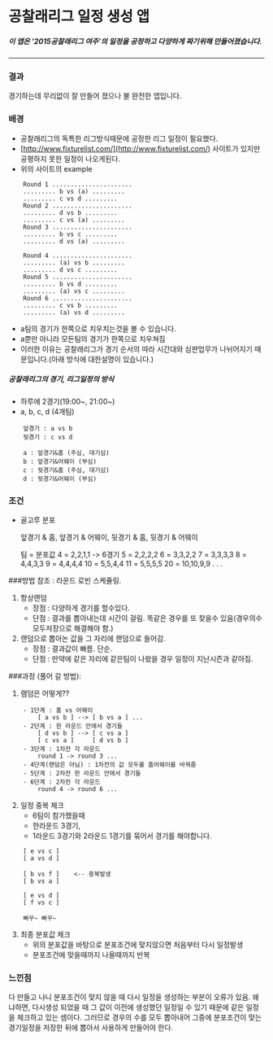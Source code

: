 
# 공찰래리그 일정 생성 앱

##### 이 앱은 ’2015공찰래리그 여주’의 일정을 공정하고 다양하게 짜기위해 만들어졌습니다.

***

### 결과
경기하는데 무리없이 잘 만들어 졌으나 불 완전한 앱입니다.

### 배경
- 공찰래리그의 독특한 리그방식때문에 공정한 리그 일정이 필요했다.
- [http://www.fixturelist.com/](http://www.fixturelist.com/) 사이트가 있지만 공평하지 못한 일정이 나오게된다.
- 위의 사이트의 example

```
	Round 1 ......................
	......... b vs (a) .........
	......... c vs d .........
	Round 2 ......................
	......... d vs b .........
	......... c vs (a) .........
	Round 3 ......................
	......... b vs c .........
	......... d vs (a) .........

	Round 4 ......................
	......... (a) vs b .........
	......... d vs c .........
	Round 5 ......................
	......... b vs d .........
	......... (a) vs c .........
	Round 6 ......................
	......... c vs b .........
	......... (a) vs d .........
```

- a팀의 경기가 한쪽으로 치우치는것을 볼 수 있습니다.
- a뿐만 아니라 모든팀의 경기가 한쪽으로 치우쳐짐
- 이러한 이유는 공찰래리그가 경기 순서의 따라 시간대와 심판업무가 나뉘어지기 때문입니다.(아래 방식에 대한설명이 있습니다.)

##### 공찰래리그의 경기, 리그일정의 방식
- 하루에 2경기(19:00~, 21:00~)
- a, b, c, d (4개팀)

```
	앞경기 : a vs b
	뒷경기 : c vs d

	a : 앞경기&홈 (주심, 대기심)
	b : 앞경기&어웨이 (부심)
	c : 뒷경기&홈 (주심, 대기심)
	d : 뒷경기&어웨이 (부심)
```

### 조건
- 골고루 분포

	앞경기 & 홈, 앞경기 & 어웨이, 뒷경기 & 홈, 뒷경기 & 어웨이

	팀 = 분포값
	4 = 2,2,1,1 -> 6경기
	5 = 2,2,2,2
	6 = 3,3,2,2
	7 = 3,3,3,3
	8 = 4,4,3,3
	9 = 4,4,4,4
	10 = 5,5,4,4
	11 = 5,5,5,5
	20 = 10,10,9,9
	.
	.
	.

###방법
참조 : 라운드 로빈 스케쥴링.
1. 항상랜덤
	- 장점 : 다양하게 경기를 할수있다.
	- 단점 : 결과를 뽑아내는데 시간이 걸림. 똑같은 경우를 또 찾을수 있음(경우의수 모두저장으로 해결해야 함.)
2. 랜덤으로 뽑아논 값을 그 자리에 랜덤으로 들어감.
	- 장점 : 결과값이 빠름. 단순.
	- 단점 : 만약에 같은 자리에 같은팀이 나왔을 경우 일정이 지난시즌과 같아짐.

###과정 (풀어 갈 방법):
1. 램덤은 어떻게??
```
	- 1단계 : 홈 vs 어웨이
		[ a vs b ] --> [ b vs a ] ...
	- 2단계 : 한 라운드 안에서 경기들
		[ d vs b ] --> [ c vs a ]
		[ c vs a ] 	   [ d vs b ]
	- 3단계 : 1차전 각 라운드
		round 1 -> round 3 ...
	- 4단계(랜덤은 아님) : 1차전의 값 모두를 홈어웨이를 바꿔줌
	- 5단계 : 2차전 한 라운드 안에서 경기들
	- 6단계 : 2차전 각 라운드
		round 4 -> round 6 ...
```

2. 일정 중복 체크
	- 6팀이 참가했을때
	- 한라운드 3경기,
	- 1라운드 3경기와 2라운드 1경기를 묶어서 경기를 해야합니다.

```
	[ e vs c ]
	[ a vs d ]

	[ b vs f ]    <-- 중복발생
	[ b vs a ]

	[ e vs d ]
	[ f vs c ]

	빠꾸~ 빠꾸~
```

3. 최종 분포값 체크
	- 위의 분포값을 바탕으로 분포조건에 맞지않으면 처음부터 다시 일정발생
	- 분포조건에 맞을때까지 나올때까지 반복

### 느낀점
다 만들고 나니 분포조건이 맞지 않을 때 다시 일정을 생성하는 부분이 오류가 있음. 왜냐하면, 다시생성 되었을 때 그 값이 이전에 생성했던 일정일 수 있기 때문에 같은 일정을 체크하고 있는 셈이다. 그러므로 경우의 수를 모두 뽑아내어 그중에 분포조건이 맞는 경기일정을 저장한 뒤에 뽑아서 사용하게 만들어야 한다.


